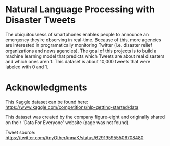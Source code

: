 # Natural Language Processing with Disaster Tweets

The ubiquitousness of smartphones enables people to announce an emergency they’re observing in real-time. Because of this, more agencies are interested in programatically monitoring Twitter (i.e. disaster relief organizations and news agencies).
The goal of this projects is to build a machine learning model that predicts which Tweets are about real disasters and which ones aren't. This dataset is about 10,000 tweets that were labeled with 0 and 1.

# Acknowledgments
This Kaggle dataset can be found here: https://www.kaggle.com/competitions/nlp-getting-started/data

This dataset was created by the company figure-eight and originally shared on their 'Data For Everyone' website (page was not found).

Tweet source: https://twitter.com/AnyOtherAnnaK/status/629195955506708480
